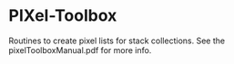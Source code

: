 # PIXel-Toolbox
Routines to create pixel lists for stack collections. See the pixelToolboxManual.pdf for more info.
